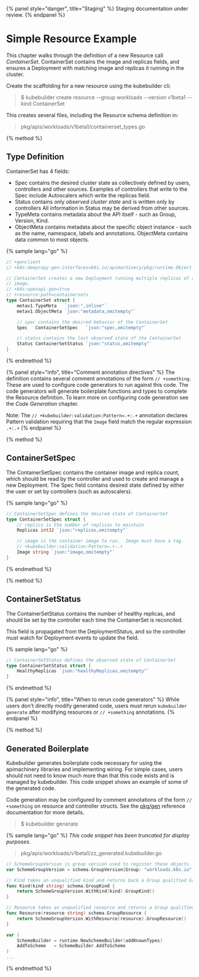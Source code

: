 {% panel style="danger", title="Staging" %}
Staging documentation under review.
{% endpanel %}

# Simple Resource Example

This chapter walks through the definition of a new Resource call *ContainerSet*.  ContainerSet
contains the image and replicas fields, and ensures a Deployment with matching image and replicas
it running in the cluster.

Create the scaffolding for a new resource using the kubebuilder cli:

> $ kubebuilder create resource --group workloads --version v1beta1 --kind ContainerSet

This creates several files, including the Resource schema definition in:

> pkg/apis/workloads/v1beta1/containerset_types.go

{% method %}
## Type Definition

ContainerSet has 4 fields:

- Spec contains the desired cluster state as collectively defined by users, controllers and other sources.
  Examples of controllers that write to the Spec include Autoscalers which write the replicas field.
- Status contains only *observed cluster state* and is written only by controllers
  All information in Status may be derived from other sources.
- TypeMeta contains metadata about the API itself - such as Group, Version, Kind.
- ObjectMeta contains metadata about the specific object instance - such as the name, namespace,
  labels and annotations.  ObjectMeta contains data common to most objects.

{% sample lang="go" %}
```go
// +genclient
// +k8s:deepcopy-gen:interfaces=k8s.io/apimachinery/pkg/runtime.Object

// ContainerSet creates a new Deployment running multiple replicas of a single container with the given
// image.
// +k8s:openapi-gen=true
// +resource:path=containersets
type ContainerSet struct {
    metav1.TypeMeta   `json:",inline"`
    metav1.ObjectMeta `json:"metadata,omitempty"`

    // spec contains the desired behavior of the ContainerSet
    Spec   ContainerSetSpec   `json:"spec,omitempty"`

    // status contains the last observed state of the ContainerSet
    Status ContainerSetStatus `json:"status,omitempty"`
}
```
{% endmethod %}

{% panel style="info", title="Comment annotation directives" %}
The definition contains several comment annotations of the form `// +something`.  These are
used to configure code generators to run against this code.  The code generators will 
generate boilerplate functions and types to complete the Resource definition.
To learn more on configuring code generation see the *Code Generation* chapter.

Note: The `// +kubebuilder:validation:Pattern=.+:.+` annotation declares Pattern validation
requiring that the `Image` field match the regular expression `.+:.+`
{% endpanel %}

{% method %}
## ContainerSetSpec

The ContainerSetSpec contains the container image and replica count, which should be read by
the controller and used to create and manage a new Deployment.  The Spec field contains desired
state defined by either the user or set by controllers (such as autoscalers).

{% sample lang="go" %}
```go
// ContainerSetSpec defines the desired state of ContainerSet
type ContainerSetSpec struct {
    // replics is the number of replicas to maintain
    Replicas int32 `json:"replicas,omitempty"`

    // image is the container image to run.  Image must have a tag.
    // +kubebuilder:validation:Pattern=.+:.+
    Image string `json:"image,omitempty"`
}
```
{% endmethod %}

{% method %}
## ContainerSetStatus

The ContainerSetStatus contains the number of healthy replicas, and should be set by the controller
each time the ContainerSet is reconciled.

This field is propagated from the DeploymentStatus, and so the controller must watch for Deployment
events to update the field.

{% sample lang="go" %}
```go
// ContainerSetStatus defines the observed state of ContainerSet
type ContainerSetStatus struct {
	HealthyReplicas `json:"healthyReplicas,omitempty"`
}
```
{% endmethod %}

{% panel style="info", title="When to rerun code generators" %}
While users don't directly modify generated code, users must rerun `kubebuilder generate`
after modifying resources or `// +something` annotations.
{% endpanel %}

{% method %}
## Generated Boilerplate

Kubebuilder generates boilerplate code necessary for using the apimachinery libraries and
implementing wiring.  For simple cases, users should not need to know much more than
that this code exists and is managed by kubebuilder.  This code snippet shows an
example of some of the generated code.

Code generation may be configured by comment annotations of the form `// +something`
on resource and controller structs.  See the [pkg/gen](https://godoc.org/github.com/kubernetes-sigs/kubebuilder/pkg/gen/)
reference documentation for more details.

> $ kubebuilder generate

{% sample lang="go" %}
*This code snippet has been truncated for display purposes.*

> pkg/apis/workloads/v1beta1/zz_generated.kubebuilder.go

```go
// SchemeGroupVersion is group version used to register these objects
var SchemeGroupVersion = schema.GroupVersion{Group: "workloads.k8s.io", Version: "v1beta1"}

// Kind takes an unqualified kind and returns back a Group qualified GroupKind
func Kind(kind string) schema.GroupKind {
	return SchemeGroupVersion.WithKind(kind).GroupKind()
}

// Resource takes an unqualified resource and returns a Group qualified GroupResource
func Resource(resource string) schema.GroupResource {
	return SchemeGroupVersion.WithResource(resource).GroupResource()
}

var (
	SchemeBuilder = runtime.NewSchemeBuilder(addKnownTypes)
	AddToScheme   = SchemeBuilder.AddToScheme
)
...
```
{% endmethod %}


